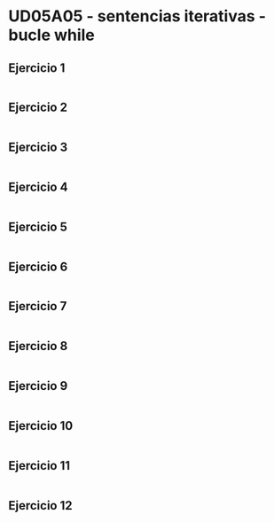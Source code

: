 # UD05A05 - sentencias iterativas - bucle while

## Ejercicio 1
```

```

## Ejercicio 2
```

```

## Ejercicio 3
```

```

## Ejercicio 4
```

```

## Ejercicio 5
```

```

## Ejercicio 6
```

```

## Ejercicio 7
```

```

## Ejercicio 8
```

```

## Ejercicio 9
```

```

## Ejercicio 10
```

```

## Ejercicio 11
```

```

## Ejercicio 12
```

```
